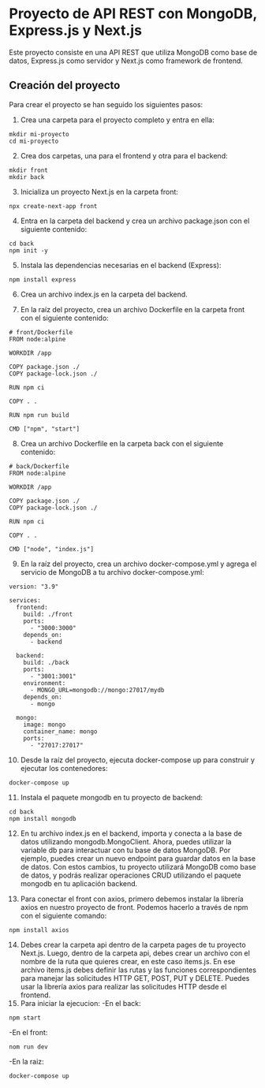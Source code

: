 # Proyecto de API REST con MongoDB, Express.js y Next.js
Este proyecto consiste en una API REST que utiliza MongoDB como base de datos, Express.js como servidor y Next.js como framework de frontend.

## Creación del proyecto
Para crear el proyecto se han seguido los siguientes pasos:

1. Crea una carpeta para el proyecto completo y entra en ella:
```
mkdir mi-proyecto
cd mi-proyecto
```
2. Crea dos carpetas, una para el frontend y otra para el backend:
```
mkdir front
mkdir back
```
3. Inicializa un proyecto Next.js en la carpeta front:
```
npx create-next-app front
```
4. Entra en la carpeta del backend y crea un archivo package.json con el siguiente contenido:
```
cd back
npm init -y
```
5. Instala las dependencias necesarias en el backend (Express):
```
npm install express
```
6. Crea un archivo index.js en la carpeta del backend.

7. En la raíz del proyecto, crea un archivo Dockerfile en la carpeta front con el siguiente contenido:
```
# front/Dockerfile
FROM node:alpine

WORKDIR /app

COPY package.json ./
COPY package-lock.json ./

RUN npm ci

COPY . .

RUN npm run build

CMD ["npm", "start"]
```
8. Crea un archivo Dockerfile en la carpeta back con el siguiente contenido:
```
# back/Dockerfile
FROM node:alpine

WORKDIR /app

COPY package.json ./
COPY package-lock.json ./

RUN npm ci

COPY . .

CMD ["node", "index.js"]
```
9. En la raíz del proyecto, crea un archivo docker-compose.yml y agrega el servicio de MongoDB a tu archivo docker-compose.yml:
```
version: "3.9"

services:
  frontend:
    build: ./front
    ports:
      - "3000:3000"
    depends_on:
      - backend

  backend:
    build: ./back
    ports:
      - "3001:3001"
    environment:
      - MONGO_URL=mongodb://mongo:27017/mydb
    depends_on:
      - mongo

  mongo:
    image: mongo
    container_name: mongo
    ports:
      - "27017:27017"
```
10. Desde la raíz del proyecto, ejecuta docker-compose up para construir y ejecutar los contenedores:
```
docker-compose up
```
11. Instala el paquete mongodb en tu proyecto de backend:
```
cd back
npm install mongodb
```
12. En tu archivo index.js en el backend, importa y conecta a la base de datos utilizando mongodb.MongoClient. 
Ahora, puedes utilizar la variable db para interactuar con tu base de datos MongoDB. Por ejemplo, puedes crear un nuevo endpoint para guardar datos en la base de datos. Con estos cambios, tu proyecto utilizará MongoDB como base de datos, y podrás realizar operaciones CRUD utilizando el paquete mongodb en tu aplicación backend.

13. Para conectar el front con axios, primero debemos instalar la librería axios en nuestro proyecto de front. Podemos hacerlo a través de npm con el siguiente comando:
```
npm install axios
```
14. Debes crear la carpeta api dentro de la carpeta pages de tu proyecto Next.js. Luego, dentro de la carpeta api, debes crear un archivo con el nombre de la ruta que quieres crear, en este caso items.js. En ese archivo items.js debes definir las rutas y las funciones correspondientes para manejar las solicitudes HTTP GET, POST, PUT y DELETE. Puedes usar la librería axios para realizar las solicitudes HTTP desde el frontend. 
15. Para iniciar la ejecucion:
-En el back:
```
npm start
```
-En el front:
```
nom run dev
```
-En la raiz:
```
docker-compose up
```
